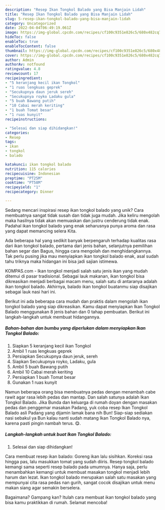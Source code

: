 ```yaml
---
description: "Resep Ikan Tongkol Balado yang Bisa Manjain Lidah"
title: "Resep Ikan Tongkol Balado yang Bisa Manjain Lidah"
slug: 5-resep-ikan-tongkol-balado-yang-bisa-manjain-lidah
category: Uncategorized
date: 2022-04-04T06:49:19.061Z
image: https://img-global.cpcdn.com/recipes/cf100c9351e826c5/680x482cq70/ikan-tongkol-balado-foto-resep-utama.jpg
hideToc: false
enableToc: true
enableTocContent: false
thumbnail: https://img-global.cpcdn.com/recipes/cf100c9351e826c5/680x482cq70/ikan-tongkol-balado-foto-resep-utama.jpg
cover: https://img-global.cpcdn.com/recipes/cf100c9351e826c5/680x482cq70/ikan-tongkol-balado-foto-resep-utama.jpg
author: Admin
authorAv: notfound
ratingvalue: 4.8
reviewcount: 17
recipeingredient:
- "5 keranjang kecil ikan Tongkol"
- "1 ruas lengkuas geprek"
- "Secukupnya daun jeruk sereh"
- "Secukupnya royko Ladaku gula"
- "5 buah Bawang putih"
- "10 Cabai merah keriting"
- "1 buah Tomat besar"
- "1 ruas kunyit"
recipeinstructions:

- "Selesai dan siap dihidangkan!"
categories:
- Resep
tags:
- ikan
- tongkol
- balado

katakunci: ikan tongkol balado 
nutrition: 115 calories
recipecuisine: Indonesian
preptime: "PT25M"
cooktime: "PT58M"
recipeyield: "1"
recipecategory: Dinner

---
```





Sedang mencari inspirasi resep ikan tongkol balado yang unik? Cara membuatnya sangat tidak susah dan tidak juga mudah. Jika keliru mengolah maka hasilnya tidak akan memuaskan dan justru cenderung tidak enak. Padahal ikan tongkol balado yang enak seharusnya punya aroma dan rasa yang dapat memancing selera Kita.





Ada beberapa hal yang sedikit banyak berpengaruh terhadap kualitas rasa dari ikan tongkol balado, pertama dari jenis bahan, selanjutnya pemilihan bahan segar dan Bagus, hingga cara mengolah dan menghidangkannya. Tak perlu pusing jika mau menyiapkan ikan tongkol balado enak,      asal sudah tahu triknya maka hidangan ini bisa jadi sajian istimewa.














KOMPAS.com - Ikan tongkol menjadi salah satu jenis ikan yang mudah ditemui di pasar tradisional. Sebagai lauk makanan, ikan tongkol bisa dikreasikan menjadi berbagai macam menu, salah satu di antaranya adalah ikan tongkol balado. Akhirnya, balado ikan tongkol buatanmu siap disajikan sebagai lauk nasi hari ini.






Berikut ini ada beberapa cara mudah dan praktis dalam mengolah ikan tongkol balado yang siap dikreasikan. Kamu dapat menyiapkan Ikan Tongkol Balado menggunakan 8 jenis bahan dan 0 tahap pembuatan. Berikut ini langkah-langkah untuk membuat hidangannya.

<!--inarticleads1-->

##### Bahan-bahan dan bumbu yang diperlukan dalam menyiapkan Ikan Tongkol Balado:

1. Siapkan 5 keranjang kecil ikan Tongkol
1. Ambil 1 ruas lengkuas geprek
1. Persiapkan Secukupnya daun jeruk, sereh
1. Siapkan Secukupnya royko, Ladaku, gula
1. Ambil 5 buah Bawang putih
1. Ambil 10 Cabai merah keriting
1. Persiapkan 1 buah Tomat besar
1. Gunakan 1 ruas kunyit


Namun beberapa orang bisa membuatnya pedas dengan menambah cabe rawit agar rasa lebih pedas dan mantap. Dan salah satunya adalah Ikan Tongkol Balado. Jika Bunda dan keluarga di rumah doyan dengan masakan pedas dan penggemar masakan Padang, yuk coba resep Ikan Tongkol Balado asli Padang yang dijamin lamak bana nih Bun! Siap-siap sediakan nasi sebakul ya Bun kalau nanti sudah matang Ikan Tongkol Balado nya, karena pasti pingin nambah terus. 😋. 

<!--inarticleads2-->

##### Langkah-langkah untuk buat Ikan Tongkol Balado:


1. Selesai dan siap dihidangkan!

Cara membuat resep ikan balado: Goreng ikan lalu sisihkan. Koreksi rasa hingga pas, lalu masukkan tomat yang sudah diiris. Resep tongkol balado kemangi sama seperti resep balado pada umumnya. Hanya saja, perlu menambahkan kemangi untuk membuat masakan tongkol menjadi lebih harum dan lezat. Ikan tongkol balado merupakan salah satu masakan yang mempunyai cita rasa pedas nan gurih, sangat cocok disajikan untuk menu makan siang agar semakin berselera. 

Bagaimana? Gampang kan? Itulah cara membuat ikan tongkol balado yang bisa kamu praktikkan di rumah. Selamat mencoba!

